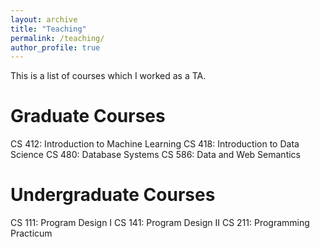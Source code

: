 ```yaml
---
layout: archive
title: "Teaching"
permalink: /teaching/
author_profile: true
---
```



This is a list of courses which I worked as a TA.

Graduate Courses
======
CS 412: Introduction to Machine Learning
CS 418: Introduction to Data Science
CS 480: Database Systems
CS 586: Data and Web Semantics

Undergraduate Courses
======
CS 111: Program Design I
CS 141: Program Design II
CS 211: Programming Practicum
